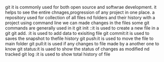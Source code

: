 git
 it is commonly used for both open source and softwrae development.
 it helps to see the entire chnages,progression of any project in one place.
 a repository used for collection of all files nd folders and their history  with a project
using command line we can made changes in the files
some git commands are generally used in it
git init ::it is used to create a new file in a git 
git add. :it is used to add data to exisiting file 
git commit:it is used to saves the snapshot to thefile history 
git push:it is used  to move the file to main folder
git pull:it is used if any changes to file made by a another one to know
git status:it is uaed to show the status of changes as modified nd tracked
git log :it is used to show total history of file
